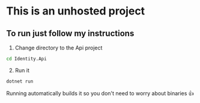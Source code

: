 # This is an unhosted project

## To run just follow my instructions

1) Change directory to the Api project
```bash
cd Identity.Api
```

2) Run it
```bash
dotnet run 
```

Running automatically builds it so you don't need to worry about binaries 👍